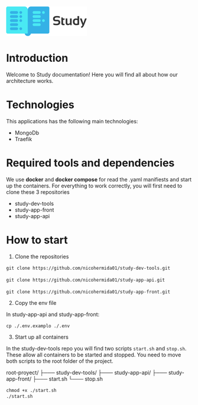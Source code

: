![alt text](./study_logo.png)

# Introduction

Welcome to Study documentation!
Here you will find all about how our architecture works.

# Technologies

This applications has the following main technologies:

- MongoDb
- Traefik

# Required tools and dependencies

We use **docker** and **docker compose** for read the .yaml manifiests and start up the containers.
For everything to work correctly, you will first need to clone these 3 repositories

- study-dev-tools
- study-app-front
- study-app-api

# How to start

1. Clone the repositories

```
git clone https://github.com/nicohermida01/study-dev-tools.git

git clone https://github.com/nicohermida01/study-app-api.git

git clone https://github.com/nicohermida01/study-app-front.git
```

2. Copy the env file

In study-app-api and study-app-front:

```
cp ./.env.examplo ./.env
```

3. Start up all containers

In the study-dev-tools repo you will find two scripts `start.sh` and `stop.sh`. These allow all containers to be started and stopped.
You need to move both scripts to the root folder of the project.

root-proyect/
├─── study-dev-tools/
├─── study-app-api/
├─── study-app-front/
├─── start.sh
└─── stop.sh

```
chmod +x ./start.sh
./start.sh
```
